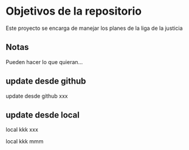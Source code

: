 # Objetivos de la repositorio

Este proyecto se encarga de manejar los planes de la liga de la justicia


## Notas
Pueden hacer lo que quieran...

## update desde github
update desde github  xxx

## update desde local

  local  kkk xxx

  local  kkk  mmm

